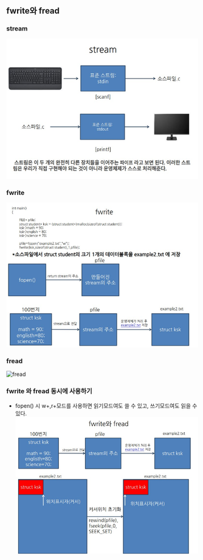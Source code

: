 ## fwrite와 fread

### stream 
![stream](./img/stream.jpg)

### fwrite
![fwrite](./img/fwrite.jpg)

### fread
![fread](.img/fread.jpg)

### fwrite 와 fread 동시에 사용하기
- fopen() 시 w+,r+모드를 사용하면 읽기모드여도 쓸 수 있고, 쓰기모드여도 읽을 수 있다.<br>
![fwrite_fread](./img/fwrite_fread.jpg)


